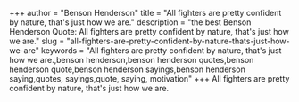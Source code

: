 +++
author = "Benson Henderson"
title = "All fighters are pretty confident by nature, that's just how we are."
description = "the best Benson Henderson Quote: All fighters are pretty confident by nature, that's just how we are."
slug = "all-fighters-are-pretty-confident-by-nature-thats-just-how-we-are"
keywords = "All fighters are pretty confident by nature, that's just how we are.,benson henderson,benson henderson quotes,benson henderson quote,benson henderson sayings,benson henderson saying,quotes, sayings,quote, saying, motivation"
+++
All fighters are pretty confident by nature, that's just how we are.

